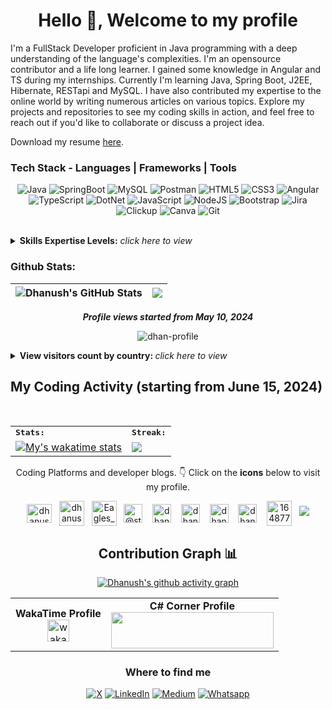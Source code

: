 <h1 align="center">Hello 👋, Welcome to my profile</h1>
I'm a FullStack Developer proficient in Java programming with a deep understanding of the language's complexities. I'm an opensource contributor and a life long learner. I gained some knowledge in Angular and TS during my internships. Currently I'm learning Java, Spring Boot, J2EE, Hibernate, RESTapi and MySQL. I have also contributed my expertise to the online world by writing numerous articles on various topics. Explore my projects and repositories to see my coding skills in action, and feel free to reach out if you'd like to collaborate or discuss a project idea.
<br>
<p>Download my resume <a href="https://dhanush-resume.tiiny.site">here</a>.</p>
 
### Tech Stack - Languages | Frameworks | Tools 
<div align="center"> 
  
![Java](https://img.shields.io/badge/java-F0931C.svg?style=for-the-badge&logo=java&logoColor=red) 
![SpringBoot](https://img.shields.io/badge/springboot-6AAD3D?style=for-the-badge&logo=springboot&logoColor=white)
![MySQL](https://img.shields.io/badge/mysql-005E86.svg?style=for-the-badge&logo=mysql&logoColor=white)
![Postman](https://img.shields.io/badge/Postman-ff8513?style=for-the-badge&logo=postman&logoColor=white)
![HTML5](https://img.shields.io/badge/html5-E96228.svg?style=for-the-badge&logo=html5&logoColor=white)
![CSS3](https://img.shields.io/badge/css3-2862E9.svg?style=for-the-badge&logo=css3&logoColor=white) 
![Angular](https://img.shields.io/badge/angular-DB3035.svg?style=for-the-badge&logo=angular&logoColor=white)
![TypeScript](https://img.shields.io/badge/typescript-%23007ACC.svg?style=for-the-badge&logo=typescript&logoColor=white) 
![DotNet](https://img.shields.io/badge/dotnet-%235A0FDF.svg?style=for-the-badge&logo=dotnet&logoColor=white) 
![JavaScript](https://img.shields.io/badge/javascript-%23323330.svg?style=for-the-badge&logo=javascript&logoColor=%23F7DF1E) 
![NodeJS](https://img.shields.io/badge/node.js-6DA55F?style=for-the-badge&logo=node.js&logoColor=white)
![Bootstrap](https://img.shields.io/badge/bootstrap-%23563D7C.svg?style=for-the-badge&logo=bootstrap&logoColor=white)
![Jira](https://img.shields.io/badge/jira-1675EA.svg?style=for-the-badge&logo=jira&logoColor=white)
![Clickup](https://img.shields.io/badge/clickup-F7627A.svg?style=for-the-badge&logo=clickup&logoColor=white)
![Canva](https://img.shields.io/badge/canva-03BDC8.svg?style=for-the-badge&logo=canva&logoColor=7027E5)
![Git](https://img.shields.io/badge/Git-E84D31?style=for-the-badge&logo=git&logoColor=white)
</div>
<br>
<details>
<summary><b>Skills Expertise Levels:</b> <i>click here to view</i></summary>
 
### Technical Skills | Tech Stacks & Expertise Levels

| Java             | SpringBoot    | SQL             | Postman    | 
| -----------------| -------------| -----------------| -------------|
| ![](https://img.shields.io/static/v1?label=Exp+Level&message=..Advanced..&color=brightgreen) | ![](https://img.shields.io/static/v1?label=Exp+Level&message=Intermediate&color=green) | ![](https://img.shields.io/static/v1?label=Exp+Level&message=Intermediate&color=green) | ![](https://img.shields.io/static/v1?label=Exp+Level&message=Beginner&color=orange) | 

  | HTML             | CSS         | Git         | Bootstrap   |
  |-----------------| -------------| ------------| ------------|
  | ![](https://img.shields.io/static/v1?label=Exp+Level&message=Intermediate&color=green) | ![](https://img.shields.io/static/v1?label=Exp+Level&message=Intermediate&color=green) | ![](https://img.shields.io/static/v1?label=Exp+Level&message=Intermediate&color=green) | ![](https://img.shields.io/static/v1?label=Exp+Level&message=Beginner&color=orange) | 

  | C#        | Angular   | TypeScript   | ASP.Net        |
  |-----------------| -------------| ------------| ------------|
  | ![](https://img.shields.io/static/v1?label=Exp+Level&message=...Beginner...&color=orange) | ![](https://img.shields.io/static/v1?label=Exp+Level&message=...Beginner...&color=orange) | ![](https://img.shields.io/static/v1?label=Exp+Level&message=...Novice...&color=red) | ![](https://img.shields.io/static/v1?label=Exp+Level&message=..Beginner..&color=orange) | 
  
</details>

### Github Stats:
| <img align="center" src="https://github-readme-stats.vercel.app/api?username=dhan-profile&show_icons=true&include_all_commits=true&theme=radical&hide_border=true&hide=issues" alt="Dhanush's GitHub Stats" /> | <img align="center" src="https://github-readme-stats.vercel.app/api/top-langs/?username=dhan-profile&layout=compact&theme=radical&hide_border=true" /> |
| ------------- | ------------- |

<p align="center"><b><i>Profile views started from May 10, 2024</i></b></p>
<p align="center">
 <img src="https://komarev.com/ghpvc/?username=dhan-profile&label=Profile%20views&color=brightgreen&style=for-the-badge" alt="dhan-profile"/>
</p>

<details>
<summary><b>View visitors count by country: </b> <i>click here to view</i></summary>
<p align="center">
 <b><i>counting of visitors to this page in this section started from June 17, 2024</i></b>
</p>
 
<a href="https://info.flagcounter.com/eRUa"><img src="https://s11.flagcounter.com/count2/eRUa/bg_FFFFFF/txt_000000/border_CCCCCC/columns_6/maxflags_200/viewers_0/labels_1/pageviews_0/flags_0/percent_0/" alt="Flag Counter" border="0"></a>
 <br>
<p align="center">
 <b><i>Total visitors count starting June17, 2024 : </i></b>
 <br>
 <img src="https://profile-counter.glitch.me/dhan-profile/count.svg">
</p>
</details>

## My Coding Activity (starting from June 15, 2024)


<div align=center>
<br>
<table>
   <tr>
      <td colspan="2">
         <strong><samp>Stats:</samp></strong>
      </td>
      <td colspan="2">
         <strong><samp>Streak:</samp></strong>
      </td>
   </tr>
   <tr>
      <td colspan="2" rowspan="2">
          <a href="https://wakatime.com/@dhanush" target="_blank">
            <img src="https://github-readme-stats.vercel.app/api/wakatime?username=dhanush&layout=compact&theme=radical" alt="My's wakatime stats">
          </a>
      </td>
      <td colspan="2" rowspan="2">
         <a href="https://github-readme-streak-stats.herokuapp.com/?user=dhan-profile&hide_border=true&theme=radical">
         <img src="https://github-readme-streak-stats.herokuapp.com/?user=dhan-profile&hide_border=true&theme=radical">
         </a>
      </td>
   </tr>
</table>
 
<!--START_SECTION:waka-->

<!--END_SECTION:waka-->

Coding Platforms and developer blogs. 👇 Click on the **icons** below to visit my profile.

<a href="https://www.hackerrank.com/dhanushkrish45" target="_blank"><img align="center" src="https://raw.githubusercontent.com/rahuldkjain/github-profile-readme-generator/master/src/images/icons/Social/hackerrank.svg" alt="dhanushkrish45" height="30" width="40" /></a>
&nbsp;
<a href="https://dev.to/dhanush9952" target="_blank"><img align="center" src="https://cdn-icons-png.freepik.com/512/5969/5969113.png" alt="dhanush9952" height="40" width="40" /></a>
&nbsp;
<a href="https://leetcode.com/Eagles_Warrior/" target="_blank"><img align="center" src="https://upload.wikimedia.org/wikipedia/commons/1/19/LeetCode_logo_black.png" alt="Eagles_Warrior" height="40" width="40" /></a>
&nbsp;
<a href="https://medium.com/@storybydhanush" target="_blank"><img align="center" src="https://cdn-icons-png.flaticon.com/512/5968/5968906.png" alt="@storybydhanush" height="30" width="30" /></a>
&nbsp;&nbsp;
<a href="https://unstop.com/u/dhanushprofile" target="_blank"><img align="center" src="https://d8it4huxumps7.cloudfront.net/uploads/images/unstop/branding-guidelines/icon/unstop-icon-800x800.png" alt="dhanushprofile" height="30" width="30" /></a>
&nbsp;&nbsp;
<a href="https://www.hackerearth.com/@dhanushkrish45" target="_blank"><img align="center" src="https://upload.wikimedia.org/wikipedia/commons/e/e8/HackerEarth_logo.png" alt="dhanushprofile" height="30" width="30" /></a>
&nbsp;&nbsp;
<a href="https://dhanushprofile.hashnode.dev/" target="_blank"><img align="center" src="https://www.svgrepo.com/show/353859/hashnode-icon.svg" alt="dhanushprofile" height="30" width="30" /></a>
&nbsp;&nbsp;
<a href="https://www.codewars.com/users/dhan-pro" target="_blank"><img align="center" src="https://wsq-coder.github.io/CodeWars_codes/files/logo.61192cf7.svg" alt="dhanushprofile" height="30" width="30" /></a>
&nbsp;&nbsp;
<a href="https://stackoverflow.com/users/16487734/dhanush?tab=profile" target="_blank"><img align="center" src="https://upload.wikimedia.org/wikipedia/commons/thumb/e/ef/Stack_Overflow_icon.svg/768px-Stack_Overflow_icon.svg.png" alt="16487734" height="40" width="40" /></a>
&nbsp;
<img src="https://user-images.githubusercontent.com/73097560/115834477-dbab4500-a447-11eb-908a-139a6edaec5c.gif">

## Contribution Graph 📊

[![Dhanush's github activity graph](https://github-readme-activity-graph.vercel.app/graph?username=dhan-profile&theme=high-contrast)](https://github.com/dhan-profile/github-readme-activity-graph)

<table>
 <tr>
  <td align="center">
   <b>WakaTime Profile</b> <br>
<a href="https://wakatime.com/@dhanush"> <img src="https://img.shields.io/badge/WakaTime-green?style=for-the-badge&logo=WakaTime&logoColor=black" height="35" alt="waka logo" /></a>
  </td>
  <td align="center">
   <b>C# Corner Profile</b> <br>
  <a href="https://www.c-sharpcorner.com/members/dhanush-krishnan">
<img src="https://www.c-sharpcorner.com/members/dhanush-krishnan/flair.png" width="260" height="58" alt="" />
</a>
  </td>
 </tr>
</table>




<!--END_SECTION-->
<h3>Where to find me</h3>
<p>
<a href="https://x.com/dhanushkrish4" target="_blank"><img alt="X" src="https://img.shields.io/badge/x.com-000000.svg?&style=for-the-badge&logo=x&logoColor=white" /></a> 
<a href="https://www.linkedin.com/in/dhanush-profile" target="_blank"><img alt="LinkedIn" src="https://img.shields.io/badge/linkedin-%230077B5.svg?&style=for-the-badge&logo=linkedin&logoColor=white" /></a> 
<a href="https://medium.com/@storybydhanush" target="_blank"><img alt="Medium" src="https://img.shields.io/badge/medium-%2312100E.svg?&style=for-the-badge&logo=medium&logoColor=white" /></a>
 <a href="https://wa.me/919952866481" target="_blank"><img alt="Whatsapp" src="https://img.shields.io/badge/Whatsapp-27D045.svg?&style=for-the-badge&logo=Whatsapp&logoColor=white" /></a> 
</p>
